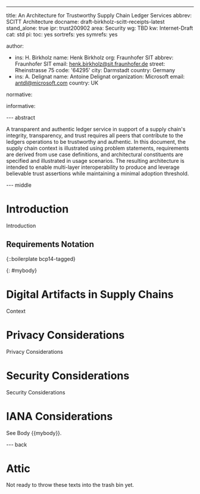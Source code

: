 ---
title: An Architecture for Trustworthy Supply Chain Ledger Services
abbrev: SCITT Architecture
docname: draft-birkholz-scitt-receipts-latest
stand_alone: true
ipr: trust200902
area: Security
wg: TBD
kw: Internet-Draft
cat: std
pi:
  toc: yes
  sortrefs: yes
  symrefs: yes

author:
- ins: H. Birkholz
  name: Henk Birkholz
  org: Fraunhofer SIT
  abbrev: Fraunhofer SIT
  email: henk.birkholz@sit.fraunhofer.de
  street: Rheinstrasse 75
  code: '64295'
  city: Darmstadt
  country: Germany
- ins: A. Delignat
  name: Antoine Delignat
  organization: Microsoft
  email: antdl@microsoft.com
  country: UK

normative:

informative:

--- abstract

A transparent and authentic ledger service in support of a supply chain's integrity, transparency, and trust requires all peers that contribute to the ledgers operations to be trustworthy and authentic. In this document, the supply chain context is illustrated using problem statements, requirements are derived from use case definitions, and architectural constituents are specified and illustrated in usage scenarios. The resulting architecture is intended to enable multi-layer interoperability to produce and leverage believable trust assertions while maintaining a minimal adoption threshold.

--- middle

# Introduction

Introduction

## Requirements Notation

{::boilerplate bcp14-tagged}

{: #mybody}
# Digital Artifacts in Supply Chains

Context

# Privacy Considerations

Privacy Considerations

# Security Considerations

Security Considerations

# IANA Considerations

See Body {{mybody}}.

--- back
    
# Attic

Not ready to throw these texts into the trash bin yet.    
